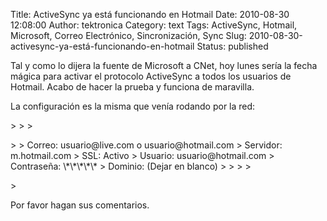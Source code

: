 Title: ActiveSync ya está funcionando en Hotmail
Date: 2010-08-30 12:08:00
Author: tektronica
Category: text
Tags: ActiveSync, Hotmail, Microsoft, Correo Electrónico, Sincronización, Sync
Slug: 2010-08-30-activesync-ya-está-funcionando-en-hotmail
Status: published

Tal y como lo dijera la fuente de Microsoft a CNet, hoy lunes sería la
fecha mágica para activar el protocolo ActiveSync a todos los usuarios
de Hotmail. Acabo de hacer la prueba y funciona de maravilla.



</p>

La configuración es la misma que venía rodando por la red:



</p>
<p>
> 
>
> </p>
>
> Correo: usuario@live.com o usuario@hotmail.com  
> Servidor: m.hotmail.com  
> SSL: Activo  
> Usuario: usuario@hotmail.com  
> Contraseña: \*\*\*\*\*  
> Dominio: (Dejar en blanco)
>
> 
>
> </p>
> <p>



</p>

Por favor hagan sus comentarios.

</p>

